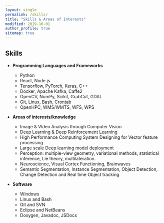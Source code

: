 ```yaml
---
layout: single
permalink: /skills/
title: "Skills & Areas of Interests"
modified: 2019-10-01
author_profile: true
sitemap: true
---
```




## Skills

+ **Programming Languages and Frameworks** 
    * Python
    * React, Node.js
    * Tensorflow, PyTorch, Keras, C++
    * Docker, Apache Kafka, Caffe2
    * OpenCV, NumPy, Scikit, GrabCut, GDAL
    * Git, Linux, Bash, Crontab
    * OpenHPC, WMS/WMTS, WFS, WPS

+  **Areas of interests/knowledge**
    * Image & VIdeo Analysis through Computer Vision
    * Deep Learning & Deep Reinforcement Learning
    * High Performance Computing System Designing for Vector feature processing
    * Large scale Deep learning model deployment
    * Perception: multiple-view geometry, variational methods, statistical inference, Lie theory, multilateration.
    * Neuroscience, Visual Cortex Functioning, Brainwaves
    * Semantic Segmentation, Instance Segmentation, Object Detection, Change Detection and Real time Object tracking

+ **Software**
    * Windows
    * Linux and Bash
    * Git and SVN
    * Eclipse and NetBeans
    * Doxygen, Javadoc, JSDocs
